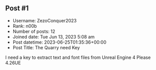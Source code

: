## Post #1
- Username: ZezoConquer2023
- Rank: n00b
- Number of posts: 12
- Joined date: Tue Jun 13, 2023 5:08 am
- Post datetime: 2023-06-25T01:35:36+00:00
- Post Title: The Quarry need Key

I need a key to extract text and font files from Unreal Engine 4 Please 4.26UE
